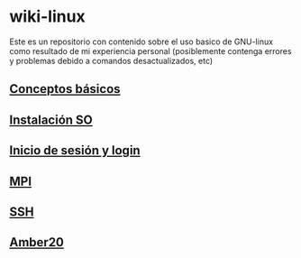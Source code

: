 # wiki-linux

Este es un repositorio con contenido sobre el uso basico de GNU-linux como resultado de mi experiencia personal (posiblemente contenga errores y problemas debido a comandos desactualizados, etc)

## [Conceptos básicos](conceptos_basicos.md)

## [Instalación SO](install.md)

## [Inicio de sesión y login](inicio.md)

## [MPI](mpi.md)

## [SSH](ssh.md)

## [Amber20](amber20.md)
